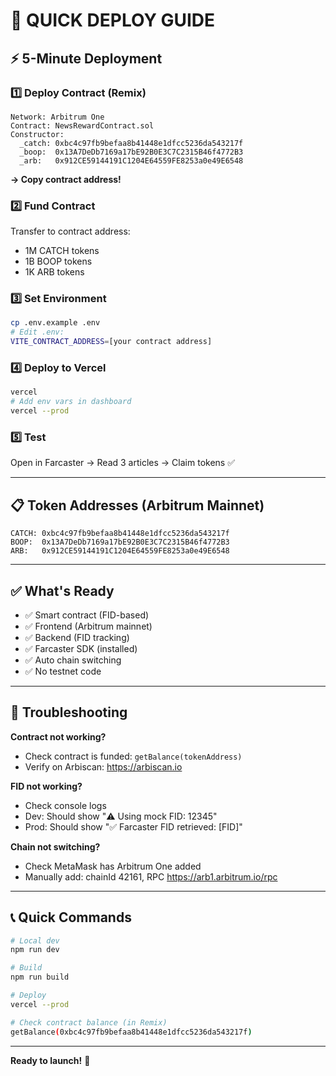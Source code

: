 # 🚀 QUICK DEPLOY GUIDE

## ⚡ 5-Minute Deployment

### 1️⃣ Deploy Contract (Remix)
```
Network: Arbitrum One
Contract: NewsRewardContract.sol
Constructor:
  _catch: 0xbc4c97fb9befaa8b41448e1dfcc5236da543217f
  _boop:  0x13A7DeDb7169a17bE92B0E3C7C2315B46f4772B3
  _arb:   0x912CE59144191C1204E64559FE8253a0e49E6548
```
**→ Copy contract address!**

### 2️⃣ Fund Contract
Transfer to contract address:
- 1M CATCH tokens
- 1B BOOP tokens  
- 1K ARB tokens

### 3️⃣ Set Environment
```bash
cp .env.example .env
# Edit .env:
VITE_CONTRACT_ADDRESS=[your contract address]
```

### 4️⃣ Deploy to Vercel
```bash
vercel
# Add env vars in dashboard
vercel --prod
```

### 5️⃣ Test
Open in Farcaster → Read 3 articles → Claim tokens ✅

---

## 📋 Token Addresses (Arbitrum Mainnet)

```
CATCH: 0xbc4c97fb9befaa8b41448e1dfcc5236da543217f
BOOP:  0x13A7DeDb7169a17bE92B0E3C7C2315B46f4772B3
ARB:   0x912CE59144191C1204E64559FE8253a0e49E6548
```

---

## ✅ What's Ready

- ✅ Smart contract (FID-based)
- ✅ Frontend (Arbitrum mainnet)
- ✅ Backend (FID tracking)
- ✅ Farcaster SDK (installed)
- ✅ Auto chain switching
- ✅ No testnet code

---

## 🔧 Troubleshooting

**Contract not working?**
- Check contract is funded: `getBalance(tokenAddress)`
- Verify on Arbiscan: https://arbiscan.io

**FID not working?**
- Check console logs
- Dev: Should show "⚠️ Using mock FID: 12345"
- Prod: Should show "✅ Farcaster FID retrieved: [FID]"

**Chain not switching?**
- Check MetaMask has Arbitrum One added
- Manually add: chainId 42161, RPC https://arb1.arbitrum.io/rpc

---

## 📞 Quick Commands

```bash
# Local dev
npm run dev

# Build
npm run build

# Deploy
vercel --prod

# Check contract balance (in Remix)
getBalance(0xbc4c97fb9befaa8b41448e1dfcc5236da543217f)
```

---

**Ready to launch!** 🚀
